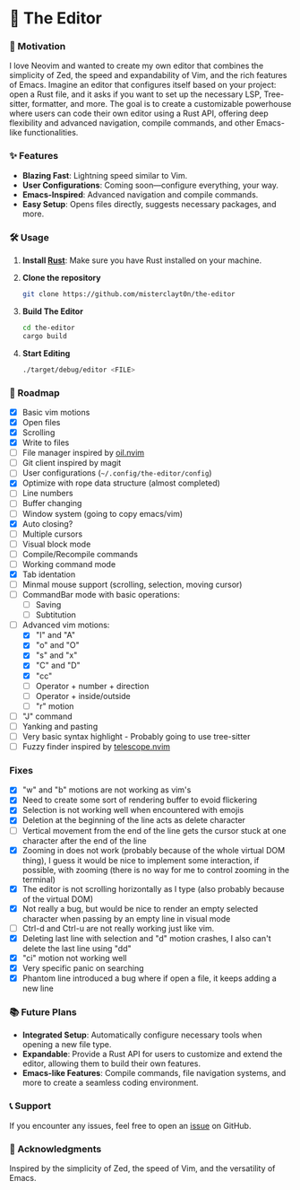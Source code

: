 # 📝 The Editor

### 🚀 Motivation
I love Neovim and wanted to create my own editor that combines the simplicity of Zed, the speed and expandability of Vim, and the rich features of Emacs. Imagine an editor that configures itself based on your project: open a Rust file, and it asks if you want to set up the necessary LSP, Tree-sitter, formatter, and more. The goal is to create a customizable powerhouse where users can code their own editor using a Rust API, offering deep flexibility and advanced navigation, compile commands, and other Emacs-like functionalities.

### ✨ Features
- **Blazing Fast**: Lightning speed similar to Vim.
- **User Configurations**: Coming soon—configure everything, your way.
- **Emacs-Inspired**: Advanced navigation and compile commands.
- **Easy Setup**: Opens files directly, suggests necessary packages, and more.
  
### 🛠️ Usage
1. **Install [Rust](https://www.rust-lang.org/)**: Make sure you have Rust installed on your machine.

2. **Clone the repository**
   ```bash
   git clone https://github.com/misterclayt0n/the-editor
   ```

3. **Build The Editor**
   ```bash
   cd the-editor
   cargo build
   ```

4. **Start Editing**
   ```bash
   ./target/debug/editor <FILE>
   ```

### 📅 Roadmap
- [x] Basic vim motions
- [x] Open files
- [x] Scrolling
- [x] Write to files
- [ ] File manager inspired by [oil.nvim](https://github.com/stevearc/oil.nvim)
- [ ] Git client inspired by magit
- [ ] User configurations (`~/.config/the-editor/config`)
- [x] Optimize with rope data structure (almost completed)
- [ ] Line numbers
- [ ] Buffer changing
- [ ] Window system (going to copy emacs/vim)
- [x] Auto closing?
- [ ] Multiple cursors
- [ ] Visual block mode
- [ ] Compile/Recompile commands 
- [ ] Working command mode 
- [x] Tab identation
- [ ] Minmal mouse support (scrolling, selection, moving cursor)
- [ ] CommandBar mode with basic operations: 
    - [ ] Saving
    - [ ] Subtitution
- [ ] Advanced vim motions: 
    - [x] "I" and "A"
	- [x] "o" and "O"
	- [x] "s" and "x"
    - [x] "C" and "D" 
	- [x] "cc"
    - [ ] Operator + number + direction
    - [ ] Operator + inside/outside
	- [ ] "r" motion
- [ ] "J" command
- [ ] Yanking and pasting
- [ ] Very basic syntax highlight - Probably going to use tree-sitter
- [ ] Fuzzy finder inspired by [telescope.nvim](https://github.com/nvim-telescope/telescope.nvim)

### Fixes
- [x] "w" and "b" motions are not working as vim's
- [x] Need to create some sort of rendering buffer to evoid flickering
- [x] Selection is not working well when encountered with emojis
- [x] Deletion at the beginning of the line acts as delete character
- [ ] Vertical movement from the end of the line gets the cursor stuck at one character after the end of the line
- [x] Zooming in does not work (probably because of the whole virtual DOM thing), I guess it would be nice to implement some interaction, if possible, with zooming (there is no way for me to control zooming in the terminal)
- [x] The editor is not scrolling horizontally as I type (also probably because of the virtual DOM)
- [x] Not really a bug, but would be nice to render an empty selected character when passing by an empty line in visual mode
- [ ] Ctrl-d and Ctrl-u are not really working just like vim.
- [x] Deleting last line with selection and "d" motion crashes, I also can't delete the last line using "dd"
- [x] "ci" motion not working well
- [x] Very specific panic on searching
- [x] Phantom line introduced a bug where if open a file, it keeps adding a new line

### 📚 Future Plans
- **Integrated Setup**: Automatically configure necessary tools when opening a new file type.
- **Expandable**: Provide a Rust API for users to customize and extend the editor, allowing them to build their own features.
- **Emacs-like Features**: Compile commands, file navigation systems, and more to create a seamless coding environment.

### 📞 Support
If you encounter any issues, feel free to open an [issue](https://github.com/misterclayt0n/the-editor/issues) on GitHub.

### 🌟 Acknowledgments
Inspired by the simplicity of Zed, the speed of Vim, and the versatility of Emacs.

